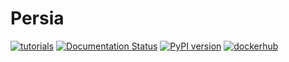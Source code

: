 Persia
======

[![tutorials](https://img.shields.io/badge/tutorials-passing-green)](https://persiaml-tutorials.pages.dev) 
[![Documentation Status](https://img.shields.io/badge/documentation-passing-green)](https://persiaml.pages.dev)
 [![PyPI version](https://badge.fury.io/py/persia.svg)](https://badge.fury.io/py/persia) [![dockerhub](https://github.com/PersiaML/containers/actions/workflows/dockerhub.yml/badge.svg)](https://hub.docker.com/u/persiaml)
